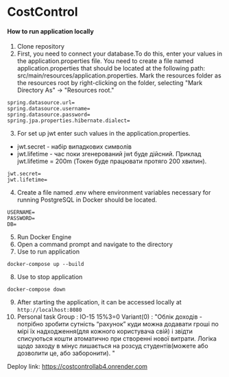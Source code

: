 # CostControl
#### How to run application locally
1. Clone repository
2. First, you need to connect your database.To do this, enter your values in the application.properties file.
   You need to create a file named application.properties that should be located at the following path: src/main/resources/application.properties. Mark the resources folder as the resources root by right-clicking on the folder, selecting "Mark Directory As" -> "Resources root."
```
spring.datasource.url=
spring.datasource.username=
spring.datasource.password=
spring.jpa.properties.hibernate.dialect=
```
3. For set up jwt enter such values in the application.properties.
- jwt.secret - набір випадкових символів
- jwt.lifetime - час поки згенерований jwt буде дійсний. Приклад jwt.lifetime = 200m (Токен буде працювати протяго 200 хвилин).
```
jwt.secret=
jwt.lifetime=
```
4. Create a file named .env where environment variables necessary for running PostgreSQL in Docker should be located.
```
USERNAME=
PASSWORD=
DB=
```
5. Run Docker Engine
6. Open a command prompt and navigate to the directory
7. Use to run application
``` 
docker-compose up --build
```
8. Use to stop application
``` 
docker-compose down
```
9. After starting the application, it can be accessed locally at `http://localhost:8080`
10. Personal task 
Group : IO-15
15%3=0
Variant(0) : 
"Облік доходів - потрібно зробити сутність “рахунок” куди можна додавати гроші по мірі їх надходження(для кожного користувача свій) і звідти списуються кошти атоматично при створенні нової витрати. Логіка щодо заходу в мінус лишається на розсуд студентів(можете або дозволити це, або заборонити).
   "



Deploy link: https://costcontrollab4.onrender.com